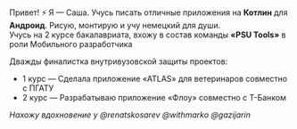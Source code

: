 Привет! ⚡ Я — Саша. Учусь писать отличные приложения на **Котлин** для **Андроид**. Рисую, монтирую и учу немецкий для души.  
Учусь на 2 курсе бакалавриата, вхожу в состав команды **«PSU Tools»** в роли Мобильного разработчика  

Дважды финалистка внутривузовской защиты проектов:
- 1 курс — Сделала приложение «ATLAS» для ветеринаров совместно с ПГАТУ
- 2 курс — Разрабатываю приложение «Флоу» совместно с Т-Банком  

*Нахожу вдохновение у @renatskosarev @withmarko @gazijarin* 

